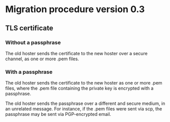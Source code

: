 # Migration procedure version 0.3

## TLS certificate

### Without a passphrase

The old hoster sends the certificate to the new hoster over a secure channel, as one or more .pem files.

### With a passphrase

The old hoster sends the certificate to the new hoster as one or more .pem files, where the .pem file containing the private key is
encrypted with a passphrase.

The old hoster sends the passphrase over a different and secure medium, in an unrelated message. For instance, if the .pem files were sent via
scp, the passphrase may be sent via PGP-encrypted email.
